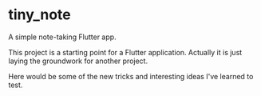 # tiny_note

A simple note-taking Flutter app.

This project is a starting point for a Flutter application. Actually it is just
laying the groundwork for another project.

Here would be some of the new tricks and interesting ideas I've learned to test.
